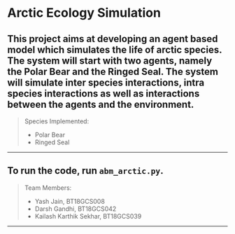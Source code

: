 # Arctic Ecology Simulation

This project aims at developing an agent based model which simulates the life of arctic species. The system will start with two agents, namely the Polar Bear and the Ringed Seal. The system will simulate inter species interactions, intra species interactions as well as interactions between the agents and the environment.
---
> Species Implemented:
> - Polar Bear 
> - Ringed Seal
---
To run the code, run `abm_arctic.py`.
---
> Team Members:
> - Yash Jain, BT18GCS008
> - Darsh Gandhi, BT18GCS042
> - Kailash Karthik Sekhar, BT18GCS039
---
